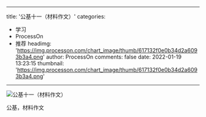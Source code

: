 
---
title: '公基十一（材料作文）'
categories: 
 - 学习
 - ProcessOn
 - 推荐
headimg: 'https://img.processon.com/chart_image/thumb/617132f0e0b34d2a6093b3a4.png'
author: ProcessOn
comments: false
date: 2022-01-19 13:23:15
thumbnail: 'https://img.processon.com/chart_image/thumb/617132f0e0b34d2a6093b3a4.png'
---

<div>   
<img class="thumb" alt="公基十一（材料作文）" src="https://img.processon.com/chart_image/thumb/617132f0e0b34d2a6093b3a4.png" referrerpolicy="no-referrer">
<p>公基，材料作文</p>  
</div>
            